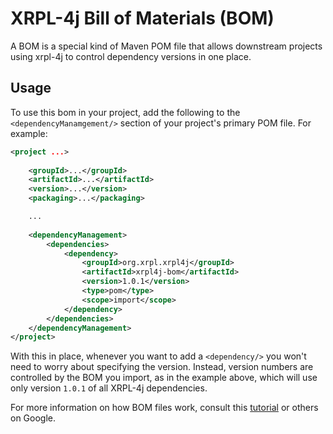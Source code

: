 # XRPL-4j Bill of Materials (BOM)
A BOM is a special kind of Maven POM file that allows downstream projects using xrpl-4j to control dependency versions in one place.

## Usage
To use this bom in your project, add the following to the `<dependencyManamgement/>` section of your project's primary POM file. For example:

```xml
<project ...>
    
    <groupId>...</groupId>
    <artifactId>...</artifactId>
    <version>...</version>
    <packaging>...</packaging>

    ...
    
    <dependencyManagement>
        <dependencies>
            <dependency>
                <groupId>org.xrpl.xrpl4j</groupId>
                <artifactId>xrpl4j-bom</artifactId>
                <version>1.0.1</version>
                <type>pom</type>
                <scope>import</scope>
            </dependency>
        </dependencies>
    </dependencyManagement>
</project>
```

With this in place, whenever you want to add a `<dependency/>` you won't need to worry about specifying the version. Instead, version numbers are controlled by the BOM you import, as in the example above, which will use only version `1.0.1` of all XRPL-4j dependencies.

For more information on how BOM files work, consult this [tutorial](https://www.baeldung.com/spring-maven-bom) or others on Google.
